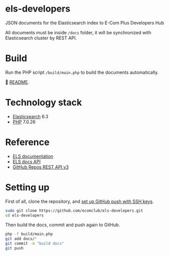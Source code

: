 # els-developers
JSON documents for the Elasticsearch index to E-Com Plus Developers Hub

All documents must be inside `/docs` folder,
it will be synchronized with Elasticsearch cluster by REST API.

# Build
Run the PHP script `/build/main.php` to build the documents automatically.

:page_facing_up: [README](https://github.com/ecomclub/els-developers/tree/master/build).

# Technology stack
+ [Elasticsearch](https://www.elastic.co/products/elasticsearch) 6.3
+ [PHP](http://php.net/) 7.0.26

# Reference
+ [ELS documentation](https://www.elastic.co/guide/en/elasticsearch/reference/current/index.html)
+ [ELS docs API](https://www.elastic.co/guide/en/elasticsearch/reference/current/docs.html)
+ [GitHub Repos REST API v3](https://developer.github.com/v3/repos/contents/#get-contents)

# Setting up
First of all, clone the repository, and
[set up GitHub push with SSH keys](https://gist.github.com/developius/c81f021eb5c5916013dc).

```bash
sudo git clone https://github.com/ecomclub/els-developers.git
cd els-developers
```

Then build the docs, commit and push again to GitHub.

```bash
php -f build/main.php
git add docs/*
git commit -m "build docs"
git push
```
